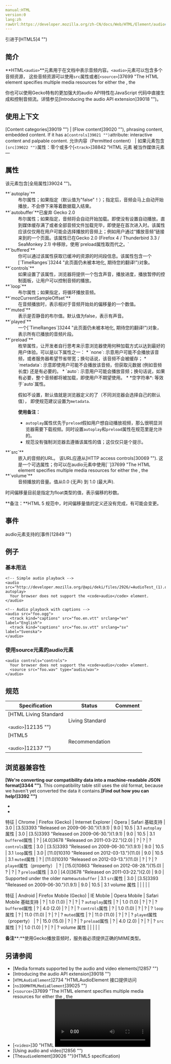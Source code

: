 ```yaml
---
manual:HTML
version:0
lang:zh
rawUrl:https://developer.mozilla.org/zh-CN/docs/Web/HTML/Element/audio#attr-controls
---
```






引进于[HTML5]4 "")



## 简介<a name="简介"></a>


**HTML`<audio>`**元素用于在文档中表示音频内容。`<audio>`元素可以包含多个音频资源， 这些音频资源可以使用`src`属性或者[`<source>`]37699 "The HTML <source> element specifies multiple media resources for either the <picture>, the <audio> or the <video> element. It is an empty element. It is commonly used to serve the same media content in multiple formats supported by different browsers.")元素来进行描述； 浏览器将会选择最合适的一个来使用。对于不支持&lt;audio&gt;元素的浏览器，&lt;audio&gt;元素也可以作为浏览器不识别的内容加入到文档中。



你也可以使用Gecko特有的更加强大的audio API特性在JavaScript 代码中直接生成和控制音频流。详情参见[Introducing the audio API extension]39018 "")。


## 使用上下文<a name="使用上下文"></a>

[Content categories]39019 "") | [Flow content]39020 ""), phrasing content, embedded content. If it has a`[controls]39021 "")`attribute: interactive content and palpable content. 
允许内容（Permitted content） | 如果元素包含`[src]39022 "")`属性：零个或多个[`<track>`]38842 "HTML <track> 元素 被当作媒体元素—<audio> 和 <video>的子元素来使用。它允许指定计时字幕（或者基于事件的数据），例如自动处理字幕。")元素，其后紧跟不包含[`<audio>`]148 "HTML <audio> 元素用于在文档中表示音频内容。 <audio> 元素可以包含多个音频资源， 这些音频资源可以使用 src 属性或者<source> 元素来进行描述； 浏览器将会选择最合适的一个来使用。对于不支持<audio>元素的浏览器，<audio>元素也可以作为浏览器不识别的内容加入到文档中。")或者[`<video>`]30 "HTML <video> 元素 用于在HTML或者XHTML文档中嵌入视频内容。")媒体元素的透明内容。<br></br>或者：零个或多个[`<source>`]37699 "The HTML <source> element specifies multiple media resources for either the <picture>, the <audio> or the <video> element. It is an empty element. It is commonly used to serve the same media content in multiple formats supported by different browsers.")元素，其后紧跟零个或多个[`<track>`]38842 "HTML <track> 元素 被当作媒体元素—<audio> 和 <video>的子元素来使用。它允许指定计时字幕（或者基于事件的数据），例如自动处理字幕。")元素，其后紧跟不包含[`<audio>`]148 "HTML <audio> 元素用于在文档中表示音频内容。 <audio> 元素可以包含多个音频资源， 这些音频资源可以使用 src 属性或者<source> 元素来进行描述； 浏览器将会选择最合适的一个来使用。对于不支持<audio>元素的浏览器，<audio>元素也可以作为浏览器不识别的内容加入到文档中。")或者[`<video>`]30 "HTML <video> 元素 用于在HTML或者XHTML文档中嵌入视频内容。")媒体元素的透明内容。 
标记省略（Tag omission） | 不允许，开始标签和结束标签都不能省略。 
允许的父级元素（Permitted parents） | 任何接受嵌入内容的元素。 
Permitted ARIA roles | `[application]39023 "")` 
DOM 接口（DOM interface） | [`HTMLAudioElement`]2734 "HTMLAudioElement 接口提供访问<audio> 元素的接口, 像方法一操作. 来源于 HTMLMediaElement 接口.") 


## 属性<a name="属性"></a>


该元素包含[全局属性]39024 "")。

<dl><dt id=''>**`autoplay`**</dt><dd>布尔属性；如果指定（默认值为&quot;false&quot;！）；指定后，音频会马上自动开始播放，不会停下来等着数据载入结束。</dd><dt id=''>**`autobuffer`**已废弃 Gecko 2.0</dt><dd>布尔属性；如果指定，音频将会自动开始加载。即使没有设置自动播放。直到媒体缓存满了或者全部音频文件加载完毕，即使是在首次进入时。该属性应该仅仅用在用户可能会选择播放的音频上；例如用户通过“播放音频”链接来到的一个页面。该属性已在Gecko 2.0 (Firefox 4 / Thunderbird 3.3 / SeaMonkey 2.1) 中移除，使用`preload属性取而代之。`</dd><dt id=''>**`buffered`**</dt><dd>你可以通过该属性获取已缓冲的资源的时间段信息。该属性包含一个[`TimeRanges`]3244 "此页面仍未被本地化, 期待您的翻译!")对象。</dd><dt id=''>**`controls`**</dt><dd>如果设置了该属性，浏览器将提供一个包含声音，播放进度，播放暂停的控制面板，让用户可以控制音频的播放。</dd><dt id=''>**`loop`**</dt><dd>布尔属性；如果指定，将循环播放音频。</dd><dt id=''>**`mozCurrentSampleOffset`**<i></i></dt><dd>在音频播放时，表示相对于音频开始处的偏移量的一个数值。</dd><dt id=''>**`muted`**</dt><dd>表示是否静音的布尔值。默认值为false，表示有声音。</dd><dt id=''>**`played`**</dt><dd>一个[`TimeRanges`]3244 "此页面仍未被本地化, 期待您的翻译!")对象，表示所有已播放的音频片段。</dd><dt id=''>**`preload`**</dt><dd>枚举属性，让开发者自行思考来示意浏览器使用何种加载方式以达到最好的用户体验。可以是以下属性之一：
* `none`: 示意用户可能不会播放该音频，或者服务器希望节省带宽；换句话说，该音频不会被缓存；
* `metadata`: 示意即使用户可能不会播放该音频，但获取元数据 (例如音频长度) 还是有必要的。
* `auto`: 示意用户可能会播放音频；换句话说，如果有必要，整个音频都将被加载，即使用户不期望使用。
* *空字符串*: 等效于`auto`属性。


假如不设置，默认值就是浏览器定义的了（不同浏览器会选择自己的默认值）， 即使规范建议设置为`metadata`.

**使用备注：**
* `autoplay`属性优先于`preload`假如用户想自动播放视频，那么很明显浏览器需要下载视频。同时设置`autoplay`和`preload`属性在规范里是允许的。
* 规范没有强制浏览器去遵循该属性的值；这仅仅只是个提示。
</dd><dt id=''>**`src`**</dt><dd>嵌入的音频的URL。 该URL应遵从[HTTP access controls]30069 ""). 这是一个可选属性；你可以在audio元素中使用[`<source>`]37699 "The HTML <source> element specifies multiple media resources for either the <picture>, the <audio> or the <video> element. It is an empty element. It is commonly used to serve the same media content in multiple formats supported by different browsers.")元素来替代该属性指定嵌入的音频。</dd><dt id=''>**`volume`**</dt><dd>音频播放的音量。值从0.0 (无声) 到 1.0 (最大声).</dd></dl>

时间偏移量目前是指定为float类型的值，表示偏移的秒数。



**备注：**HTML 5 规范中，时间偏移量值的定义还没有完成，有可能会变更。


## 事件<a name="事件"></a>


audio元素支持的[事件]12849 "")


## 例子<a name="例子"></a>

### 基本用法<a name="基本用法"></a>

```
<!-- Simple audio playback -->
<audio src="http://developer.mozilla.org/@api/deki/files/2926/=AudioTest_(1).ogg" autoplay>
  Your browser does not support the <code>audio</code> element.
</audio>

<!-- Audio playback with captions -->
<audio src="foo.ogg">
  <track kind="captions" src="foo.en.vtt" srclang="en" label="English">
  <track kind="captions" src="foo.sv.vtt" srclang="sv" label="Svenska">
</audio>
```

### 使用source元素的audio元素<a name="使用source元素的audio元素"></a>

```
<audio controls="controls">
  Your browser does not support the <code>audio</code> element.
  <source src="foo.wav" type="audio/wav">
</audio>
```

## 规范<a name="规范"></a>

Specification | Status | Comment 
 ---  |  ---  |  ---  | 
[HTML Living Standard<br></br><small>&lt;audio&gt;</small>]12135 "") | Living Standard |  
[HTML5<br></br><small>&lt;audio&gt;</small>]12137 "") | Recommendation |  


## 浏览器兼容性<a name="浏览器兼容性"></a>


**[We&#39;re converting our compatibility data into a machine-readable JSON format]3344 "")**. This compatibility table still uses the old format, because we haven&#39;t yet converted the data it contains.**[Find out how you can help!]3392 "")**


* 
* 


特征 | Chrome | Firefox (Gecko) | Internet Explorer | Opera | Safari 
基础支持 | 3.0 | [3.5]3393 "Released on 2009-06-30.")(1.9.1) | 9.0 | 10.5 | 3.1 
`autoplay`属性 | 3.0 | [3.5]3393 "Released on 2009-06-30.")(1.9.1) | 9.0 | 10.5 | 3.1 
`buffered`属性 | ? | [4.0]3678 "Released on 2011-03-22.")(2.0) | ? | ? | ? 
`controls`属性 | 3.0 | [3.5]3393 "Released on 2009-06-30.")(1.9.1) | 9.0 | 10.5 | 3.1 
`loop`属性 | 3.0 | [11.0]10310 "Released on 2012-03-13.")(11.0) | 9.0 | 10.5 | 3.1 
`muted`属性 | ? | [11.0]10310 "Released on 2012-03-13.")(11.0) | ? | ? | ? 
`played`属性（property） | ? | [15.0]10863 "Released on 2012-08-28.")(15.0) | ? | ? | ? 
`preload`属性 | 3.0 | [4.0]3678 "Released on 2011-03-22.")(2.0) | 9.0 | Supported under the older name`autobuffer` | 3.1 
`src`属性 | 3.0 | [3.5]3393 "Released on 2009-06-30.")(1.9.1) | 9.0 | 10.5 | 3.1 
volume 属性 |  |  |  |  |  


特征 | Android | Firefox Mobile (Gecko) | IE Mobile | Opera Mobile | Safari Mobile 
基础支持 | ? | 1.0 (1.0) | ? | ? | ? 
`autoplay`属性 | ? | 1.0 (1.0) | ? | ? | ? 
`buffered`属性 | ? | 4.0 (2.0) | ? | ? | ? 
`controls`属性 | ? | 1.0 (1.0) | ? | ? | ? 
`loop`属性 | ? | 11.0 (11.0) | ? | ? | ? 
`muted`属性 | ? | 11.0 (11.0) | ? | ? | ? 
`played`属性（property） | ? | 15.0 (15.0) | ? | ? | ? 
`preload`属性 | ? | 4.0 (2.0) | ? | ? | ? 
`src`属性 | ? | 1.0 (1.0) | ? | ? | ? 
volume 属性 |  |  |  |  |  



**备注****:**使用Gecko播放音频时，服务器必须提供正确的MIME类型。


## 另请参阅<a name="另请参阅"></a>

* [Media formats supported by the audio and video elements]12857 "")
* [Introducing the audio API extension]39018 "")
* [`HTMLAudioElement`]2734 "HTMLAudioElement 接口提供访问<audio> 元素的接口, 像方法一操作. 来源于 HTMLMediaElement 接口.")
* [`nsIDOMHTMLMediaElement`]39025 "")
* [`<source>`]37699 "The HTML <source> element specifies multiple media resources for either the <picture>, the <audio> or the <video> element. It is an empty element. It is commonly used to serve the same media content in multiple formats supported by different browsers.")
* [`<video>`]30 "HTML <video> 元素 用于在HTML或者XHTML文档中嵌入视频内容。")
* [Using audio and video]12856 "")
* [The`audio`element]39026 "")(HTML5 specification)



